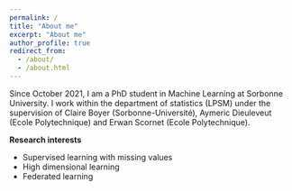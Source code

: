 ```yaml
---
permalink: /
title: "About me"
excerpt: "About me"
author_profile: true
redirect_from: 
  - /about/
  - /about.html
---
```

Since October 2021, I am a PhD student in Machine Learning at Sorbonne University. I work within the department of statistics (LPSM) under the supervision of Claire Boyer (Sorbonne-Université), Aymeric Dieuleveut (Ecole Polytechnique) and Erwan Scornet (Ecole Polytechnique).

**Research interests**
- Supervised learning with missing values 
- High dimensional learning 
- Federated learning 
